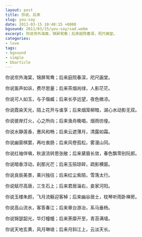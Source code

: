 ```yaml
---
layout: post
title: 你说，后来
slug: you-say
date: 2011-03-15 10:40:15 +0800
bgsound: 2011/03/15/you-say/sad.webm
excerpt: 你说帘外海棠，锦屏鸳鸯；后来庭院春深，咫尺画堂。
categories:
- love
tags:
- bgsound
- simple
- bbarticle
---
```


你说帘外海棠，锦屏鸳鸯；后来庭院春深，咫尺画堂。

你说笛声如诉，费尽思量；后来茶烟尚绿，人影茫茫。

你说可人如玉，与子偕臧；后来长亭远望，夜色微凉。

你说霞染天光，陌上花开与谁享；后来烟笼柳暗，湖心水动影无双。

你说彼岸灯火，心之所向；后来渔舟晚唱，烟雨彷徨。

你说水静莲香，惠风和畅；后来云遮薄月，清露如霜。

你说幽窗棋罢，再吐衷肠；后来风卷孤松，雾漫山冈。

你说红袖佯嗔，秋波流转思张敞；后来黛眉长敛，春色飘零别阮郎。

你说暗香浮动，刹那光芒；后来玉殒琼碎，疏影横窗。

你说良辰美景，乘兴独往；后来红尘紫陌，雪落太行。

你说赋尽高唐，三生石上；后来君居淄右，妾家河阳。

你说玉楼朱颜，飞月流觞迎客棹；后来幽谷居士，枕琴听雨卧禅房。

你说高山流水，客答春江；后来章台游冶，系马垂杨。

你说锦瑟韶光，华灯幢幢；后来荼靡开至，青苔满墙。

你说天地玄黄，风月琳琅；后来月斜江上，云淡天长。
